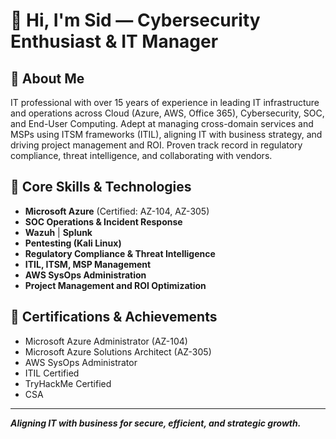 # 👋 Hi, I'm Sid — Cybersecurity Enthusiast & IT Manager

## 🔹 About Me  
IT professional with over 15 years of experience in leading IT infrastructure and operations across Cloud (Azure, AWS, Office 365), Cybersecurity, SOC, and End-User Computing. Adept at managing cross-domain services and MSPs using ITSM frameworks (ITIL), aligning IT with business strategy, and driving project management and ROI. Proven track record in regulatory compliance, threat intelligence, and collaborating with vendors.

## 🔹 Core Skills & Technologies  
- **Microsoft Azure** (Certified: AZ-104, AZ-305)
- **SOC Operations & Incident Response**
- **Wazuh** | **Splunk** 
- **Pentesting (Kali Linux)**
- **Regulatory Compliance & Threat Intelligence**
- **ITIL, ITSM, MSP Management**
- **AWS SysOps Administration**
- **Project Management and ROI Optimization**

## 🔹 Certifications & Achievements  
- Microsoft Azure Administrator (AZ-104)
- Microsoft Azure Solutions Architect (AZ-305)
- AWS SysOps Administrator
- ITIL Certified
- TryHackMe Certified
- CSA

---

**_Aligning IT with business for secure, efficient, and strategic growth._**

